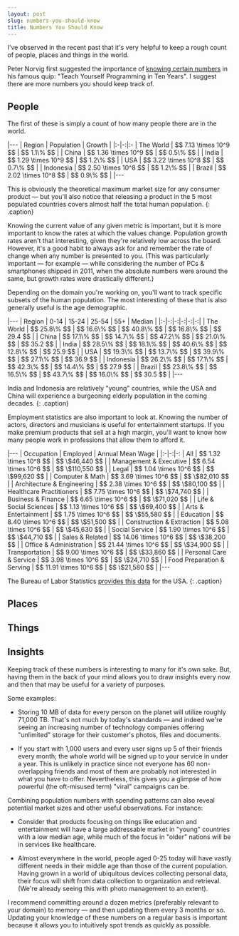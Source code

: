 ```yaml
---
layout: post
slug: numbers-you-should-know
title: Numbers You Should Know
---
```


I've observed in the recent past that it's very helpful to keep a rough count of people, places and things in the world.

Peter Norvig first suggested the importance of [knowing certain numbers](http://norvig.com/21-days.html#answers) in his famous quip: "Teach Yourself Programming in Ten Years". I suggest there are more numbers you should keep track of.

## People

The first of these is simply a count of how many people there are in the world.

<div class="table table-left">
|---
|   Region			| Population						 | Growth         |
|:-|-:|:-
| The World		| $$ 7.13 \times 10^9 $$ | $$ 1.1\% $$ |
| China				| $$ 1.36 \times 10^9 $$ | $$ 0.5\% $$ |
| India					| $$ 1.29 \times 10^9 $$ | $$ 1.2\% $$ |
| USA					| $$ 3.22 \times 10^8 $$ | $$ 0.7\% $$ |
| Indonesia			| $$ 2.50 \times 10^8 $$ | $$ 1.2\% $$ |
| Brazil					| $$ 2.02 \times 10^8 $$ | $$ 0.9\% $$ |
|---

This is obviously the theoretical maximum market size for any consumer product — but you'll also notice that releasing a product in the 5 most populated countries covers almost half the total human population.
{: .caption}
</div>

Knowing the current value of any given metric is important, but it is more important to know the rates at which the values change. Population growth rates aren't that interesting, given they're relatively low across the board. However, it's a good habit to always ask for and remember the rate of change when any number is presented to you. (This was particularly important — for example — while considering the number of PCs & smartphones shipped in 2011, when the absolute numbers were around the same, but growth rates were drastically different.)

Depending on the domain you're working on, you'll want to track specific subsets of the human population. The most interesting of these that is also generally useful is the age demographic.

<div class="table table-right">
|---
|   Region			| 0-14                 | 15-24               | 25-54              | 55+                  | Median    |
|:-|-:|-:|-:|-:|-:|
| The World		| $$ 25.8\% $$ | $$ 16.6\% $$ | $$ 40.8\% $$ | $$ 16.8\% $$ | $$ 29.4 $$ |
| China				| $$ 17.1\% $$ | $$ 14.7\% $$  | $$ 47.2\% $$ | $$ 21.0\% $$ | $$ 35.2 $$ |
| India					| $$ 28.5\% $$ | $$ 18.1\% $$  | $$ 40.6\% $$ | $$ 12.8\% $$ | $$ 25.9 $$ |
| USA					| $$ 19.3\% $$ | $$ 13.7\% $$  | $$ 39.9\% $$ | $$ 27.1\% $$ | $$ 36.9 $$ |
| Indonesia			| $$ 26.2\% $$ | $$ 17.1\% $$  | $$ 42.3\% $$ | $$ 14.4\% $$ | $$ 27.9 $$ |
| Brazil					| $$ 23.8\% $$ | $$ 16.5\% $$  | $$ 43.7\% $$ | $$ 16.0\% $$ | $$ 30.5 $$ |
|---

India and Indonesia are relatively "young" countries, while the USA and China will experience a burgeoning elderly population in the coming decades.
{: .caption}
</div>

Employment statistics are also important to look at. Knowing the number of actors, directors and musicians is useful for entertainment startups. If you make premium products that sell at a high margin, you'll want to know how many people work in professions that allow them to afford it.

<div class="table table-left">
|---
| Occupation                             | Employed                            | Annual Mean Wage |
|:-|-:|-:
| All                                              | $$ 1.32 \times 10^8 $$    | $$ \$46,440 $$         |
| Management & Executive    | $$ 6.54 \times 10^6 $$    | $$ \$110,550 $$       |
| Legal                                        | $$ 1.04 \times 10^6 $$    | $$ \$99,620 $$         |
| Computer & Math                  | $$ 3.69 \times 10^6 $$    | $$ \$82,010 $$         |
| Architecture & Engineering | $$ 2.38 \times 10^6 $$    | $$ \$80,100 $$         |
| Healthcare Practitioners       | $$ 7.75 \times 10^6 $$    | $$ \$74,740 $$         |
| Business & Finance                | $$ 6.65 \times 10^6 $$    | $$ \$71,020 $$         |
| Life & Social Sciences           | $$ 1.13 \times 10^6 $$    | $$ \$69,400 $$         |
| Arts & Entertainment             | $$ 1.75 \times 10^6 $$    | $$ \$55,580 $$         |
| Education                                | $$ 8.40 \times 10^6 $$    | $$ \$51,500 $$         |
| Construction & Extraction    | $$ 5.08 \times 10^6 $$   | $$ \$45,630 $$          |
| Social Service                         | $$ 1.90 \times 10^6 $$    | $$ \$44,710 $$         |
| Sales & Related                       | $$ 14.06 \times 10^6 $$ | $$ \$38,200 $$         |
| Office & Administration        | $$ 21.44 \times 10^6 $$ | $$ \$34,900 $$          |
| Transportation                        | $$ 9.00 \times 10^6 $$   | $$ \$33,860 $$          |
| Personal Care & Service        | $$ 3.98 \times 10^6 $$   | $$ \$24,710 $$         |
| Food Preparation & Serving | $$ 11.91 \times 10^6 $$ | $$ \$21,580 $$         |
|---

The Bureau of Labor Statistics [provides this data](http://www.bls.gov/oes/current/oes_nat.htm) for the USA.
{: .caption}
</div>

## Places

## Things

## Insights

Keeping track of these numbers is interesting to many for it's own sake. But, having them in the back of your mind allows you to draw insights every now and then that may be useful for a variety of purposes.

Some examples:

* Storing 10 MB of data for every person on the planet will utilize roughly 71,000 TB. That's not much by today's standards — and indeed we're seeing an increasing number of technology companies offering "unlimited" storage for their customer's photos, files and documents.

* If you start with 1,000 users and every user signs up 5 of their friends every month; the whole world will be signed up to your service in under a year. This is unlikely in practice since not everyone has 60 non-overlapping friends and most of them are probably not interested in what you have to offer. Nevertheless, this gives you a glimpse of how powerful (the oft-misused term) "viral" campaigns can be.

Combining population numbers with spending patterns can also reveal potential market sizes and other useful observations. For instance:

* Consider that products focusing on things like education and entertainment will have a large addressable market in "young" countries with a low median age, while much of the focus in "older" nations will be in services like healthcare.

* Almost everywhere in the world, people aged 0-25 today will have vastly different needs in their middle age than those of the current population. Having grown in a world of ubiquitous devices collecting personal data, their focus will shift from data collection to organization and retrieval. (We're already seeing this with photo management to an extent).

I recommend committing around a dozen metrics (preferably relevant to your domain) to memory — and then updating them every 3 months or so. Updating your knowledge of these numbers on a regular basis is important because it allows you to intuitively spot trends as quickly as possible.